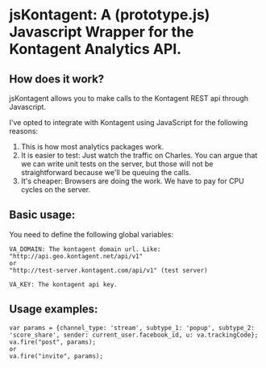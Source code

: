 jsKontagent: A (prototype.js) Javascript Wrapper for the Kontagent Analytics API.
=================================================================================

How does it work?
-----------------
jsKontagent allows you to make calls to the Kontagent REST api through Javascript. 

I've opted to integrate with Kontagent using JavaScript for the following reasons:
1. This is how most analytics packages work.
2. It is easier to test: Just watch the traffic on Charles.
    You can argue that we can write unit tests on the server, but those will not be
    straightforward because we'll be queuing the calls.
3. It's cheaper: Browsers are doing the work. We have to pay for CPU cycles on the server.
 
Basic usage:
------------ 
You need to define the following global variables:
    
    VA_DOMAIN: The kontagent domain url. Like:
    "http://api.geo.kontagent.net/api/v1"
    or 
    "http://test-server.kontagent.com/api/v1" (test server)
 
    VA_KEY: The kontagent api key.
 
 Usage examples:
 ---------------
 
    var params = {channel_type: 'stream', subtype_1: 'popup', subtype_2: 'score_share', sender: current_user.facebook_id, u: va.trackingCode};
    va.fire("post", params);
    or
    va.fire("invite", params);
